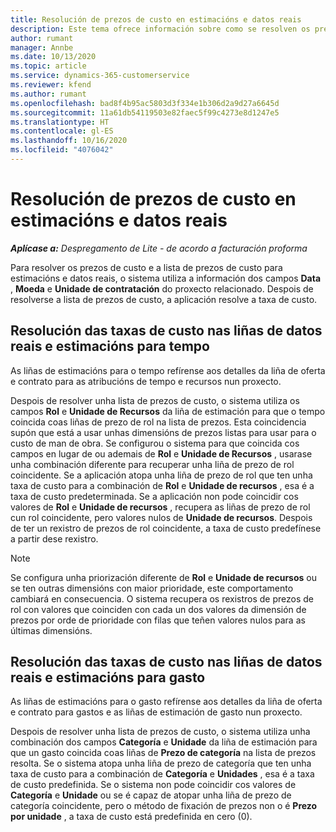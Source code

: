 ```yaml
---
title: Resolución de prezos de custo en estimacións e datos reais
description: Este tema ofrece información sobre como se resolven os prezos de custo das estimacións e os datos reais.
author: rumant
manager: Annbe
ms.date: 10/13/2020
ms.topic: article
ms.service: dynamics-365-customerservice
ms.reviewer: kfend
ms.author: rumant
ms.openlocfilehash: bad8f4b95ac5803d3f334e1b306d2a9d27a6645d
ms.sourcegitcommit: 11a61db54119503e82faec5f99c4273e8d1247e5
ms.translationtype: HT
ms.contentlocale: gl-ES
ms.lasthandoff: 10/16/2020
ms.locfileid: "4076042"
---
```

# <a name="resolving-cost-prices-on-estimates-and-actuals"></a>Resolución de prezos de custo en estimacións e datos reais

_**Aplícase a:** Despregamento de Lite - de acordo a facturación proforma_

Para resolver os prezos de custo e a lista de prezos de custo para estimacións e datos reais, o sistema utiliza a información dos campos **Data** , **Moeda** e **Unidade de contratación** do proxecto relacionado. Despois de resolverse a lista de prezos de custo, a aplicación resolve a taxa de custo.

## <a name="resolving-cost-rates-on-actual-and-estimate-lines-for-time"></a>Resolución das taxas de custo nas liñas de datos reais e estimacións para tempo

As liñas de estimacións para o tempo refírense aos detalles da liña de oferta e contrato para as atribucións de tempo e recursos nun proxecto.

Despois de resolver unha lista de prezos de custo, o sistema utiliza os campos **Rol** e **Unidade de Recursos** da liña de estimación para que o tempo coincida coas liñas de prezo de rol na lista de prezos. Esta coincidencia supón que está a usar unhas dimensións de prezos listas para usar para o custo de man de obra. Se configurou o sistema para que coincida cos campos en lugar de ou ademais de **Rol** e **Unidade de Recursos** , usarase unha combinación diferente para recuperar unha liña de prezo de rol coincidente. Se a aplicación atopa unha liña de prezo de rol que ten unha taxa de custo para a combinación de **Rol** e **Unidade de recursos** , esa é a taxa de custo predeterminada. Se a aplicación non pode coincidir cos valores de **Rol** e **Unidade de recursos** , recupera as liñas de prezo de rol cun rol coincidente, pero valores nulos de **Unidade de recursos**. Despois de ter un rexistro de prezos de rol coincidente, a taxa de custo predefínese a partir dese rexistro. 

> [!NOTE]
> Se configura unha priorización diferente de **Rol** e **Unidade de recursos** ou se ten outras dimensións con maior prioridade, este comportamento cambiará en consecuencia. O sistema recupera os rexistros de prezos de rol con valores que coinciden con cada un dos valores da dimensión de prezos por orde de prioridade con filas que teñen valores nulos para as últimas dimensións.

## <a name="resolving-cost-rates-on-actual-and-estimate-lines-for-expense"></a>Resolución das taxas de custo nas liñas de datos reais e estimacións para gasto

As liñas de estimacións para o gasto refírense aos detalles da liña de oferta e contrato para gastos e as liñas de estimación de gasto nun proxecto.

Despois de resolver unha lista de prezos de custo, o sistema utiliza unha combinación dos campos **Categoría** e **Unidade** da liña de estimación para que un gasto coincida coas liñas de **Prezo de categoría** na lista de prezos resolta. Se o sistema atopa unha liña de prezo de categoría que ten unha taxa de custo para a combinación de **Categoría** e **Unidades** , esa é a taxa de custo predefinida. Se o sistema non pode coincidir cos valores de **Categoría** e **Unidade** ou se é capaz de atopar unha liña de prezo de categoría coincidente, pero o método de fixación de prezos non o é **Prezo por unidade** , a taxa de custo está predefinida en cero (0).
